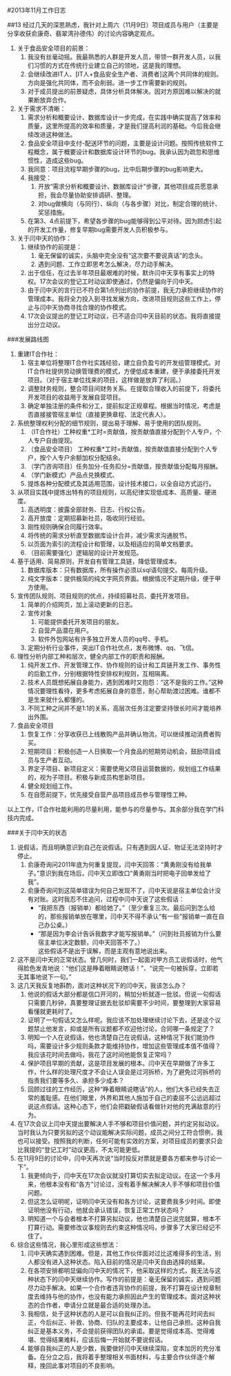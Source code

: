 #2013年11月工作日志

##13
经过几天的深思熟虑，我针对上周六（11月9日）项目成员与用户（主要是分享收获俞康奇、翡翠湾孙德伟）的讨论内容确定观点。

1. 关于食品安全项目的前景：
	1. 我没有丝毫动摇。我最熟悉的人群是开发人员，带领一群开发人员，以我们习惯的方式在传统行业建立自己的领地，这是我的理想。
	2. 会继续改进IT人、[IT人+食品安全生产者、消费者]这两个共同体的规则。方向是强化共同体，而不会削弱。进一步工作需要新的规则。
	3. 对于成员提出的前景疑虑，具体分析具体解决。因对方原因难以解决的就果断放弃合作。
2. 关于需求不清晰：
	1. 需求分析和概要设计、数据库设计一步完成，在实践中确实提高了效率和质量，这里所提高的效率和质量，才是我们提高利润的基础。今后我会继续改进这种做法。
	2. 食品安全项目中支付-配送环节的问题，主要是设计问题。按照传统软件工程概念，属于概要设计和数据库设计环节的bug。我承认因为疏忽和思维惯性，造成这些bug。
	3. 我同意：项目流程早期步骤的bug，比中后期步骤的bug影响更大。
	4. 我接受：
		1. 开放“需求分析和概要设计、数据库设计”步骤，其他项目成员愿意承担，我会尽量协助安排调研、整理。
		2. 对bug做横向（与同行）、纵向（与各步骤）对比，制定合理的统计、奖惩措施。
	5. 在第3、4点前提下，希望各步骤的bug能够得到公平对待。因为顾虑引起的开发工作量，修复早期bug需要开发人员积极参与。 
3. 关于闫中天的协作：
	1. 继续协作的前提是：
		1. 毫无保留的诚实，头脑中完全没有“这次要不要说真话”的念头。
		2. 遇到问题、工作立即思考怎么解决，尽力动手解决。  
	2. 出于信任，在过去半年项目最艰难的时候，默许闫中天享有事实上的特权。17次会议的登记工时动议即使通过，仍然是偏向于闫中天。
	3. 由于闫中天的言行已不符合第1点列出的协作前提，我无力承担继续协作的管理成本。我将全力投入到寻找发展方向，改进项目规则这些工作上，停止与闫中天协商寻找合理的协作模式。
	4. 17次会议提出的登记工时动议，已不适合闫中天目前的状态。我将直接提出分立动议。

###发展路线图
1. 重建IT合作社：
	1. 宿主单位将整理IT合作社实践经验，建立自负盈亏的开发组管理模式。对IT合作社提供劳动换管理费的模式，方便低成本重建，便于承接委托开发项目。（对于宿主单位找来的项目，这样做是放弃了利润。）
	2. 调整财务规则，整合项目间财务关系。在提取合理收入的前提下，将委托开发项目的收益用于发展自营项目。
	3. 确定单独注册的条件和分工，提前拟定正规章程。根据当时情况，考虑是否直接接管宿主单位（直接更换章程、法定代表人）。
2. 系统整理权利分配的细节规则，提出易于理解、易于使用的团队规则。
	1. （IT合作社）工种权重*工时=贡献值，按贡献值直接分配到个人专户，个人专户自由提现。
	2. （食品安全项目） 工种权重*工时=贡献值，按贡献值直接分配到个人专户，按个人专户余额加权分配结余。
	3. （学门咨询项目）任务加分-任务扣分=贡献值，按贡献值分配每月报酬。
	4. （学门新模式）产品点兑换模式、
	5. 提炼各种分配模式及其适用范围，设计技术接口，以全自动方式运行。
3. 从项目实践中提炼出特有的项目规则，以高纪律实现低成本、高质量、硬进度。
	1. 高透明度：披露全部财务、日志、行权公告。
	2. 高开放度：定期招募新社员，吸收同行经验。
	3. 刚性规则确保合同履行效率。
	4. 将传统的需求分析直至数据库设计合并，减少需求沟通脱节。
	5. 以页面为索引的流程设计和管理，以及相适应的简单文档要求。
	6. （目前需要强化）逻辑层的设计开发规范。
4. 基于适用、简易原则，开发自有管理工具链，降低管理成本。
	1. 数据库版本：只有数据库，所有操作必须以sql语句提交。每周升级。
	2. 纯文字版本：提供极简的纯文字网页界面。根据情况不定期升级，便于甲方使用。
5. 宣传团队规则、项目规则的优点，持续招募社员、委托开发项目。
	1. 简单的介绍网页，加上滚动更新的日志。
	2. 宣传对象
		1. 可能提供委托开发项目的朋友。
		2. 自营产品潜在用户。
		3. 软件外包网站有许多独立开发人员的qq号、手机。 
	3. 定期分析行业事件，突出IT合作社优点，发布微博、qq、飞信。
6.  理性分析内部工种和层次，健全内部工作的职责和报酬。
	1. 纯开发工作、开发管理工作、协作规则的设计和工具链开发工作、事务性的后勤工作，分别根据特性安排权利规则，互相隔离。
	2. 技术人员既想拓展自身能力，遇到困难时又抱怨：“这不是我的工作。”这种情况要理性看待，更多考虑拓展自身的意愿，耐心帮助渡过困难。谁都不是生来就什么都懂的。
	3. 不同工种之间并不是1:1的关系，高层次任务注定要坚持很长时间才能培养出外围。  
7. 食品安全项目
	1. 恢复工作：分享收获已上线散购产品并确认物流，可以继续推动消费者购买。
	2. 短期项目：积极创造一人日换取一个月食品的短期劳动机会，鼓励项目成员与生产者互动。
	3. 界定子项目、新项目定义：需要使用父项目运营数据的，规划组工作结果的，视为子项目。积极与新成员构思新项目。
	4. 健全规划组工作。
	5. 在自愿前提下，优先接受自营产品项目成员参与管理性工种。  

以上工作，IT合作社能利用的尽量利用，能参与的尽量参与。其余部分我在学门科技内完成。


###关于闫中天的状态
1. 说假话，而且明确意识到自己在说假话。只有遇到因人证、物证无法坚持时才停止。
	1. 俞康奇询问2011年底为何重复提现，闫中天回答：“黄勇刚没有给我单子。”意识到我在场后，闫中天立即改口“黄勇刚当时把电子回单发给了我”。
	2. 俞康奇询问到这简单错误为何自己发现不了，闫中天说是宿主单位会计没有对账。这时我忍不住追问，过程中闫中天说了这些假话：
		- “我把东西（报销单）都给她了。”（至少重复三次。最后问到怎么给的，那些报销单放在哪里，闫中天不得不承认“有一些”报销单一直在自己办公桌。）
		- “那是因为李会计告诉我数字才能写报销单。”（问到社员报销为什么要宿主单位决定数额，闫中天回答不了。）  
	这些假话不是出于误解，而是主观有意地说出来。
2. 这不是闫中天的正常状态。曾几何时，我们一起面对甲方员工说假话时，他气得脸色发青地说：“他们这是睁着眼睛说瞎话！”、“说完一句被拆穿，立即若无其事地说下一句。”
3. 这几天我反复地斟酌，面对这种状况下的闫中天，我该怎么办？
	1. 他说的假话大部分都是信口开河的，稍加分析就逐一批驳。但说一句假话只需要几秒钟，真要整理证据去批驳却需要不少时间，要整理到大家容易看懂就更耗时了。
	2. 证明了一句假话又怎么样呢。我应该不加处理继续讨论下去，还是这个议题禁止他发言，抑或是所有议题都不欢迎他讨论，合同哪一条规定了？
	3. 明知一个人在说假话，他也清楚自己在说假话，这种情况下我们能协作吗，需要设计多少规则条款才能维持协作，增加这些管理成本值不值得？我应该花时间去做吗，我花了这时间他能恢复正常吗？
	4. 保护项目早期的贡献，这是项目发展的根本。闫中天在早期做了许多工作，什么样的处理尺度才不会让人误会是过河拆桥，为了避免过河拆桥的指责我们要等多久、承担多少成本？
	5. 回顾过往的工作经历，这种“睁着眼睛说瞎话”的人，他们大多已经失去正常的羞耻感。在他们眼里，外界和其他人施加于自己的委屈不公远远超过说这点假话。这种心态下，他们会把戳破假话看做针对他的充满敌意的行为。
4. 在17次会议上闫中天提出要解决人手不够和项目价值问题，并约定另拟动议。当时我认为只要另拟的这个动议能解决实际问题，成员之间分工符合惯例，我也可以接受。按照我的判断，任何可能有实效的方案，对项目成员的要求只会比我提的“登记工时”动议更高，不太可能更低。
5. 在11月9日的讨论中，闫中天再次说“当时投反对票就是要各方都来参与讨论一下”。
	1. 我更倾向于，闫中天在17次会议就没打算切实去拟定动议。在这一个多月来，他根本没有和“各方”讨论过，没有着手解决解决人手不够和项目价值问题。
	2. 但这怎么证明呢，证明闫中天没有和各方讨论，这要费我多少时间。即使证明他没有行动，他就会承认错误，恢复正常工作状态吗？
	3. 明知道一个与会者根本不打算另拟动议，他也清楚自己说完就算，根本不打算行动。需要修改议事规则去约束这种情况吗，步骤多了大家已经记不住了。
6. 综合这些情况，我心里形成这些想法：
	1. 闫中天确实遇到困难。但是，其他工作伙伴面对过比这难得多的生活，别人都没有进入这种状态。陷入目前的情况是闫中天自由选择的结果。
	2. 在各项安排都明显偏向闫中天的情况下，他采取这样的方式，我无法与这种状态下的闫中天继续协作。写作的前提是：毫无保留的诚实，遇到问题尽力动手解决。如果一个合作者违背协作的前提，我不打算在设计规章制度去维持与他的协作，也没有能力承担因此产生的管理成本。面对这种状态的合作者，申请分立就是最合适的处理办法。
	3. 我相信，处于这种状态的人是可以自我纠正的。但我不能再花时间去纠正，今后纠正、补救、协商、归队的主要成本，让他自己承担。这种自我纠正是基本义务，不会提前获得团队的承诺。要是觉得成本高、觉得难堪、觉得结果难料，应该后悔一开始就不要说假话。
	4. 能够自我纠正的人是少数，我要做好闫中天继续深陷，变本加厉的充分准备。在分立之后，我将着手整理相关书面材料，与主要合作伙伴逐个解释，挽回此事对项目的不良影响。 